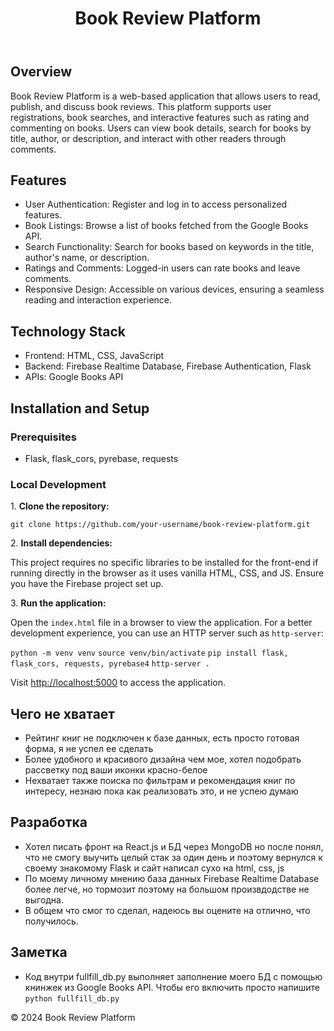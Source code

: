 <!DOCTYPE html>
<html lang="en">
<head>
    <meta charset="UTF-8">
    <meta name="viewport" content="width=device-width, initial-scale=1.0">
</head>
<body>
    <div class="container">
        <header>
            <h1>Book Review Platform</h1>
        </header>
        <section>
            <h2>Overview</h2>
            <p>Book Review Platform is a web-based application that allows users to read, publish, and discuss book reviews. This platform supports user registrations, book searches, and interactive features such as rating and commenting on books. Users can view book details, search for books by title, author, or description, and interact with other readers through comments.</p>
        </section>
        <section>
            <h2>Features</h2>
            <ul>
                <li>User Authentication: Register and log in to access personalized features.</li>
                <li>Book Listings: Browse a list of books fetched from the Google Books API.</li>
                <li>Search Functionality: Search for books based on keywords in the title, author's name, or description.</li>
                <li>Ratings and Comments: Logged-in users can rate books and leave comments.</li>
                <li>Responsive Design: Accessible on various devices, ensuring a seamless reading and interaction experience.</li>
            </ul>
        </section>
        <section>
            <h2>Technology Stack</h2>
            <ul>
                <li>Frontend: HTML, CSS, JavaScript</li>
                <li>Backend: Firebase Realtime Database, Firebase Authentication, Flask</li>
                <li>APIs: Google Books API</li>
            </ul>
        </section>
        <section>
            <h2>Installation and Setup</h2>
            <h3>Prerequisites</h3>
            <ul>
                <li>Flask, flask_cors, pyrebase, requests</li>
            </ul>
            <h3>Local Development</h3>
            <p>1. <strong>Clone the repository:</strong></p>
            <code>git clone https://github.com/your-username/book-review-platform.git</code>
            <p>2. <strong>Install dependencies:</strong></p>
            <p>This project requires no specific libraries to be installed for the front-end if running directly in the browser as it uses vanilla HTML, CSS, and JS. Ensure you have the Firebase project set up.</p>
            <p>3. <strong>Run the application:</strong></p>
            <p>Open the <code>index.html</code> file in a browser to view the application. For a better development experience, you can use an HTTP server such as <code>http-server</code>:</p>
            <code>python -m venv venv</code>
            <code>source venv/bin/activate</code>
            <code>pip install flask, flask_cors, requests, pyrebase4</code>
            <code>http-server .</code>
            <p>Visit <a href="http://localhost:5000">http://localhost:5000</a> to access the application.</p>
        </section>
        <section>
            <h2>Чего не хватает</h2>
            <ul>
                <li>Рейтинг книг не подключен к базе данных, есть просто готовая форма, я не успел ее сделать</li>
                <li>Более удобного и красивого дизайна чем мое, хотел подобрать рассветку под ваши иконки красно-белое</li>
                <li>Нехватает также поиска по фильтрам и рекомендация книг по интересу, незнаю пока как реализовать это, и не успею думаю</li>
            </ul>
        </section>
         <section>
            <h2>Разработка</h2>
            <ul>
                <li>Хотел писать фронт на React.js и БД через MongoDB но после понял, что не смогу выучить целый стак за один день и поэтому вернулся к своему знакомому Flask и сайт написал сухо на html, css, js</li>
                <li>По моему личному мнению база данных Firebase Realtime Database более легче, но тормозит поэтому на большом произвдодстве не выгодна.</li>
                <li>В общем что смог то сделал, надеюсь вы оцените на отлично, что получилось.</li>
            </ul>
        </section>
        <section>
            <h2>Заметка</h2>
            <ul>
                <li>Код внутри fullfill_db.py выполняет заполнение моего БД с помощью книнжек из Google Books API. Чтобы его включить просто напишите <code>python fullfill_db.py</code></li>
            </ul>
        </section>
        <footer>
            <p>&copy; 2024 Book Review Platform</p>
        </footer>
    </div>
</body>
</html>
